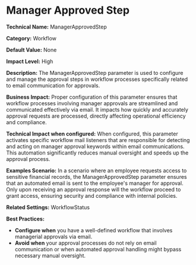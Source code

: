 # Manager Approved Step

**Technical Name:** ManagerApprovedStep

**Category:** Workflow

**Default Value:** None

**Impact Level:** High

**Description:** The ManagerApprovedStep parameter is used to configure and manage the approval steps in workflow processes specifically related to email communication for approvals. 

**Business Impact:** Proper configuration of this parameter ensures that workflow processes involving manager approvals are streamlined and communicated effectively via email. It impacts how quickly and accurately approval requests are processed, directly affecting operational efficiency and compliance.

**Technical Impact when configured:** When configured, this parameter activates specific workflow mail listeners that are responsible for detecting and acting on manager approval keywords within email communications. This automation significantly reduces manual oversight and speeds up the approval process.

**Examples Scenario:** In a scenario where an employee requests access to sensitive financial records, the ManagerApprovedStep parameter ensures that an automated email is sent to the employee's manager for approval. Only upon receiving an approval response will the workflow proceed to grant access, ensuring security and compliance with internal policies.

**Related Settings:** WorkflowStatus

**Best Practices:** 
- **Configure when** you have a well-defined workflow that involves managerial approvals via email.
- **Avoid when** your approval processes do not rely on email communication or when automated approval handling might bypass necessary manual oversight.